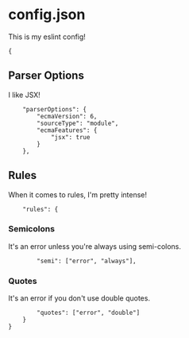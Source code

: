 # config.json

This is my eslint config!

```
{
```

## Parser Options

I like JSX!

```
    "parserOptions": {
        "ecmaVersion": 6,
        "sourceType": "module",
        "ecmaFeatures": {
            "jsx": true
        }
    },
```

## Rules

When it comes to rules, I'm pretty intense!

```
    "rules": {
```

### Semicolons

It's an error unless you're always using semi-colons.

```
        "semi": ["error", "always"],
```

### Quotes

It's an error if you don't use double quotes.

```
        "quotes": ["error", "double"]
    }
}
```
